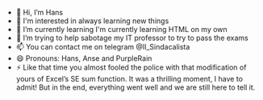 - 👋 Hi, I’m Hans
- 👀 I'm interested in always learning new things
- 🌱 I’m currently learning I'm currently learning HTML on my own
- 💞️ I’m trying to help sabotage my IT professor to try to pass the exams
- 📫 You can contact me on telegram @Il_Sindacalista
- 😄 Pronouns: Hans, Anse and PurpleRain
- ⚡ Like that time you almost fooled the police with that modification of yours of Excel’s SE sum function. It was a thrilling moment, I have to admit! But in the end, everything went well and we are still here to tell it.

<!---
PurpleRain1000/PurpleRain1000 is a ✨ special ✨ repository because its `README.md` (this file) appears on your GitHub profile.
You can click the Preview link to take a look at your changes.
--->
